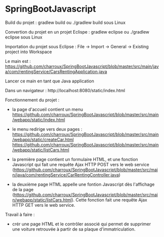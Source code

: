 # SpringBootJavascript

Build du projet : gradlew build    ou ./gradlew build    sous Linux

Convertion du projet en un projet Eclispe : gradlew eclipse    ou ./gradlew eclipse    sous Linux

Importation du projet sous Eclipse : File -> Import -> General -> Existing project into Workspace

Le main est : https://github.com/charroux/SpringBootJavascript/blob/master/src/main/java/com/rentingService/CarsRentingApplication.java

Lancer ce main en tant que Java application

Dans un navigateur : http://localhost:8080/static/index.html

Fonctionnement du projet :

  - la page d'accueil contient un menu https://github.com/charroux/SpringBootJavascript/blob/master/src/main/webapp/static/index.html
  
  - le menu redirige vers deux pages :
    https://github.com/charroux/SpringBootJavascript/blob/master/src/main/webapp/static/createCar.html
    https://github.com/charroux/SpringBootJavascript/blob/master/src/main/webapp/static/listCars.html
  
  - la première page contient un formulaire HTML, et une fonction Javascript qui fait une requête Ajax HTTP POST vers le web service (https://github.com/charroux/SpringBootJavascript/blob/master/src/main/java/com/rentingService/CarRentingController.java) 
  
  - la deuxième page HTML appelle une fontion Javascript dès l'affichage de la page (https://github.com/charroux/SpringBootJavascript/blob/master/src/main/webapp/static/listCars.html). Cette fonction fait une requête Ajax HTTP GET vers le web service.

Travail à faire  :

  - crér une page  HTML et le contrôler associé qui permet de supprimer une voiture retrouvée à partir de sa plaque d'immatriculation.
